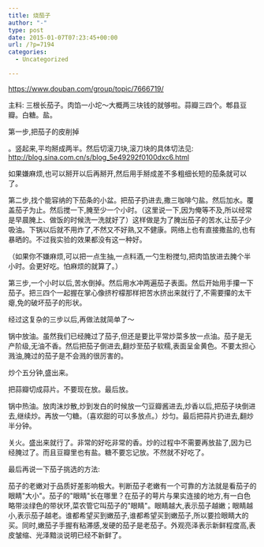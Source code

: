 ```yaml
---
title: 烧茄子
author: "-"
type: post
date: 2015-01-07T07:23:45+00:00
url: /?p=7194
categories:
  - Uncategorized

---
```

https://www.douban.com/group/topic/7666719/

主料: 三根长茄子。肉馅一小坨～大概两三块钱的就够啦。蒜瓣三四个。郫县豆瓣。白糖。盐。

第一步,把茄子的皮削掉
  
。竖起来,平均掰成两半。然后切滚刀块,滚刀块的具体切法见: http://blog.sina.com.cn/s/blog_5e49292f0100dxc6.html
  
如果嫌麻烦,也可以掰开以后再掰开,然后用手掰成差不多粗细长短的茄条就可以了。

第二步,找个能容纳的下茄条的小盆。把茄子扔进去,撒三咖啡勺盐。然后加水。覆盖茄子为止。然后搅一下,腌至少一个小时。（这里说一下,因为俺等不及,所以经常是早晨腌上、做饭的时候洗一洗就好了）这样做是为了腌出茄子的苦水,让茄子少吸油。下锅以后就不用炸了,不然又不好熟,又不健康。网络上也有直接撒盐的,也有暴晒的。不过我实验的效果都没有这一种好。
  
（如果你不嫌麻烦,可以把一点生抽,一点料酒,一勺生粉搅匀,把肉馅放进去腌个半小时。会更好吃。怕麻烦的就算了。）

第三步,一个小时以后,苦水倒掉。然后用水冲两遍茄子表面。然后开始用手攥一下茄子。把三四个一起握在掌心像挤柠檬那样把苦水挤出来就行了,不需要攥的太干瘪,免的破坏茄子的形状。

经过这复杂的三步以后,再做法就简单了～

锅中放油。虽然我们已经腌过了茄子,但还是要比平常炒菜多放一点油。茄子是无产阶级,无油不香。然后把茄子倒进去,翻炒至茄子软糯,表面呈金黄色。不要太担心溅油,腌过的茄子是不会溅的很厉害的。
  
炒个五分钟,盛出来。
  
把蒜瓣切成蒜片。不要现在放。最后放。
  
锅中热油。放肉沫炒散,炒到发白的时候放一勺豆瓣酱进去,炒香以后,把茄子块倒进去,继续炒。再放一勺糖。（喜欢甜的可以多放点。）炒匀。最后把蒜片扔进去,翻炒半分钟。
  
关火。盛出来就行了。非常的好吃非常的香。炒的过程中不需要再放盐了,因为已经腌过了。而且豆瓣里也有盐。糖不要忘记放。不然就不好吃了。

最后再说一下茄子挑选的方法: 
  
茄子的老嫩对于品质好差影响极大。判断茄子老嫩有一个可靠的方法就是看茄子的眼睛"大小"。茄子的"眼睛"长在哪里？在茄子的萼片与果实连接的地方,有一白色略带淡绿色的带状环,菜农管它叫茄子的"眼睛"。眼睛越大,表示茄子越嫩；眼睛越小,表示茄子越老。谁都希望买到嫩茄子,谁都希望买到嫩茄子,所以要捡眼睛大的买。同时,嫩茄子手握有粘滞感,发硬的茄子是老茄子。外观亮泽表示新鲜程度高,表皮皱缩、光泽黯淡说明已经不新鲜了。